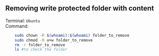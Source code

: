 ## Removing write protected folder with content

Terminal: `Ubuntu`  
Command:  
```sh
    sudo chown -R $(whoami):$(whoami) folder_to_remove
    sudo chmod -R u+w folder_to_remove
    rm -r folder_to_remove 
    ls #to check the folder
```